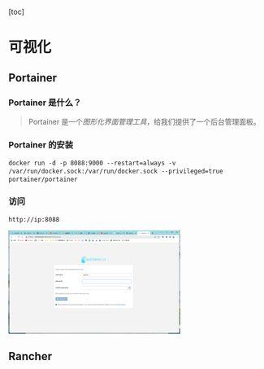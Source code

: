 [toc]

# 可视化

## Portainer

### Portainer 是什么？

> Portainer 是一个*图形化界面管理工具*，给我们提供了一个后台管理面板。

### Portainer 的安装

```
docker run -d -p 8088:9000 --restart=always -v /var/run/docker.sock:/var/run/docker.sock --privileged=true portainer/portainer
```

### 访问

```
http://ip:8088
```

<img src="img/portainer.jpg" alt="portainer" style="zoom: 33%;" />

## Rancher

